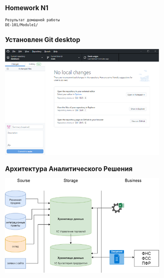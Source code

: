 ## Homework N1

```
Результат домашней работы
DE-101/Module1/
```

## Установлен Git desktop
![cover](https://github.com/vs-gorgan/datalearn/blob/main/de01/module01/GitHub_Desktop.png)

## Архитектура Аналитического Решения
![cover](https://github.com/vs-gorgan/datalearn/blob/main/de01/module01/Architecture.png)
